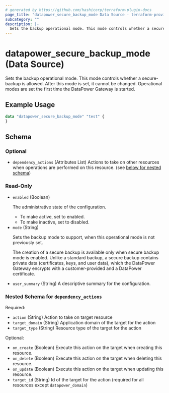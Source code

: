 ```yaml
---
# generated by https://github.com/hashicorp/terraform-plugin-docs
page_title: "datapower_secure_backup_mode Data Source - terraform-provider-datapower"
subcategory: ""
description: |-
  Sets the backup operational mode. This mode controls whether a secure-backup is allowed. After this mode is set, it cannot be changed. Operational modes are set the first time the DataPower Gateway is started.
---
```


# datapower_secure_backup_mode (Data Source)

Sets the backup operational mode. This mode controls whether a secure-backup is allowed. After this mode is set, it cannot be changed. Operational modes are set the first time the DataPower Gateway is started.

## Example Usage

```terraform
data "datapower_secure_backup_mode" "test" {
}
```

<!-- schema generated by tfplugindocs -->
## Schema

### Optional

- `dependency_actions` (Attributes List) Actions to take on other resources when operations are performed on this resource. (see [below for nested schema](#nestedatt--dependency_actions))

### Read-Only

- `enabled` (Boolean) <p>The administrative state of the configuration.</p><ul><li>To make active, set to enabled.</li><li>To make inactive, set to disabled.</li></ul>
- `mode` (String) <p>Sets the backup mode to support, when this operational mode is not previously set.</p><p>The creation of a secure backup is available only when secure backup mode is enabled. Unlike a standard backup, a secure backup contains private data (certificates, keys, and user data), which the DataPower Gateway encrypts with a customer-provided and a DataPower certificate.</p>
- `user_summary` (String) A descriptive summary for the configuration.

<a id="nestedatt--dependency_actions"></a>
### Nested Schema for `dependency_actions`

Required:

- `action` (String) Action to take on target resource
- `target_domain` (String) Application domain of the target for the action
- `target_type` (String) Resource type of the target for the action

Optional:

- `on_create` (Boolean) Execute this action on the target when creating this resource.
- `on_delete` (Boolean) Execute this action on the target when deleting this resource.
- `on_update` (Boolean) Execute this action on the target when updating this resource.
- `target_id` (String) Id of the target for the action (required for all resources except `datapower_domain`)
